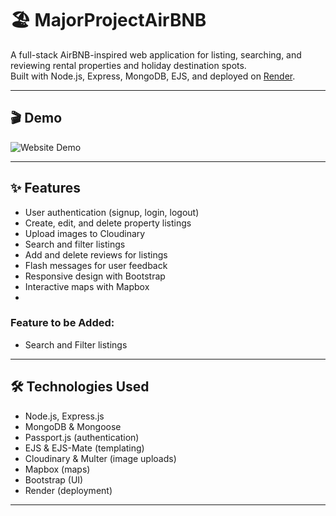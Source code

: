 # 🏖️ MajorProjectAirBNB

A full-stack AirBNB-inspired web application for listing, searching, and reviewing rental properties and holiday destination spots.  
Built with Node.js, Express, MongoDB, EJS, and deployed on [Render](https://airbnb-wiu9.onrender.com/listings).

---
## 🎬 Demo

![Website Demo](demo.gif)
<!-- Replace the above path with the actual path or URL to your GIF demo -->

---

## ✨ Features

- User authentication (signup, login, logout)
- Create, edit, and delete property listings
- Upload images to Cloudinary
- Search and filter listings
- Add and delete reviews for listings
- Flash messages for user feedback
- Responsive design with Bootstrap
- Interactive maps with Mapbox
- 
### Feature to be Added:
- Search and Filter listings
---

## 🛠️ Technologies Used

- Node.js, Express.js
- MongoDB & Mongoose
- Passport.js (authentication)
- EJS & EJS-Mate (templating)
- Cloudinary & Multer (image uploads)
- Mapbox (maps)
- Bootstrap (UI)
- Render (deployment)

---
